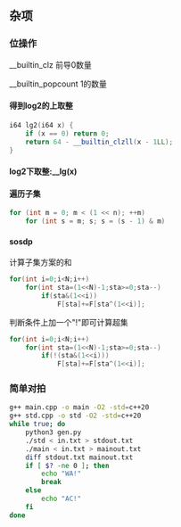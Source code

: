 ## 杂项
### 位操作
__builtin_clz 前导0数量

__builtin_popcount 1的数量

#### 得到log2的上取整

```c++
i64 lg2(i64 x) {
    if (x == 0) return 0;
    return 64 - __builtin_clzll(x - 1LL);
}
```
#### log2下取整:__lg(x)

#### 遍历子集
```c++
for (int m = 0; m < (1 << n); ++m)
    for (int s = m; s; s = (s - 1) & m)
```

#### sosdp
计算子集方案的和

```c++
for(int i=0;i<N;i++)
	for(int sta=(1<<N)-1;sta>=0;sta--)
	    if(sta&(1<<i))
			F[sta]+=F[sta^(1<<i)];
```

判断条件上加一个"!"即可计算超集

```c++
for(int i=0;i<N;i++)
	for(int sta=(1<<N)-1;sta>=0;sta--)
	    if(!(sta&(1<<i)))
			F[sta]+=F[sta^(1<<i)];
```

### 简单对拍
```bash
g++ main.cpp -o main -O2 -std=c++20
g++ std.cpp -o std -O2 -std=c++20
while true; do
    python3 gen.py
    ./std < in.txt > stdout.txt
    ./main < in.txt > mainout.txt
    diff stdout.txt mainout.txt
    if [ $? -ne 0 ]; then
        echo "WA!"
        break
    else 
        echo "AC!"
    fi
done
```